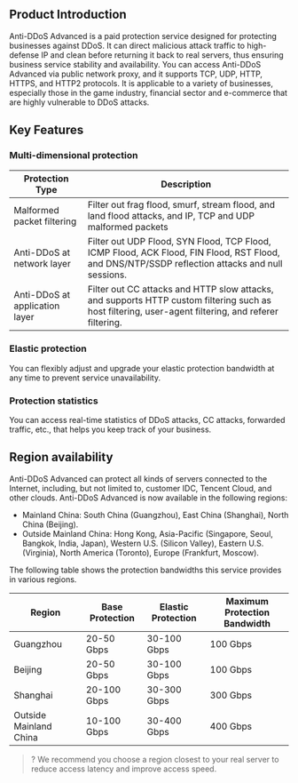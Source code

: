 ﻿[//]: # (chinagitpath:XXXXX)

## Product Introduction
Anti-DDoS Advanced is a paid protection service designed for protecting businesses against DDoS. It can direct malicious attack traffic to high-defense IP and clean before returning it back to real servers, thus ensuring business service stability and availability. You can access Anti-DDoS Advanced via public network proxy, and it supports TCP, UDP, HTTP, HTTPS, and HTTP2 protocols. It is applicable to a variety of businesses, especially those in the game industry, financial sector and e-commerce that are highly vulnerable to DDoS attacks.

## Key Features
### Multi-dimensional protection
|Protection Type       | Description                                              |
| ------------------ | ------------------------------------------------------------ |
| Malformed packet filtering | Filter out frag flood, smurf, stream flood, and land flood attacks, and IP, TCP and UDP malformed packets |
| Anti-DDoS at network layer | Filter out UDP Flood, SYN Flood, TCP Flood, ICMP Flood, ACK Flood, FIN Flood, RST Flood, and DNS/NTP/SSDP reflection attacks and null sessions. |
| Anti-DDoS at application layer | Filter out CC attacks and HTTP slow attacks, and supports HTTP custom filtering such as host filtering, user-agent filtering, and referer filtering. |

### Elastic protection
You can flexibly adjust and upgrade your elastic protection bandwidth at any time to prevent service unavailability. 

### Protection statistics
You can access real-time statistics of DDoS attacks, CC attacks, forwarded traffic, etc., that helps you  keep track of your business. 

## Region availability
Anti-DDoS Advanced can protect all kinds of servers connected to the Internet, including, but not limited to, customer IDC, Tencent Cloud, and other clouds. Anti-DDoS Advanced is now available in the following regions:
- Mainland China: South China (Guangzhou), East China (Shanghai), North China (Beijing).
- Outside Mainland China: Hong Kong, Asia-Pacific (Singapore, Seoul, Bangkok, India, Japan), Western U.S. (Silicon Valley), Eastern U.S. (Virginia), North America (Toronto), Europe (Frankfurt, Moscow).

The following table shows the protection bandwidths this service provides in various regions.

| Region | Base Protection | Elastic Protection | Maximum Protection Bandwidth |
| -------- | ------------ | ------------ | ------------ |
| Guangzhou     | 20-50 Gbps  | 30-100 Gbps | 100 Gbps      |
| Beijing     | 20-50 Gbps  | 30-100 Gbps | 100 Gbps      |
| Shanghai     | 20-100 Gbps | 30-300 Gbps | 300 Gbps      |
| Outside Mainland China | 10-100 Gbps | 30-400 Gbps | 400 Gbps      |
>? We recommend you choose a region closest to your real server to reduce access latency and improve access speed.
